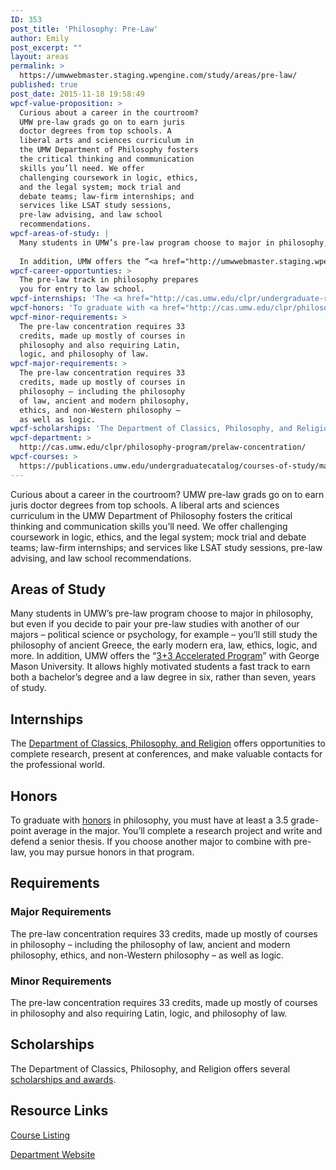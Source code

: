 ```yaml
---
ID: 353
post_title: 'Philosophy: Pre-Law'
author: Emily
post_excerpt: ""
layout: areas
permalink: >
  https://umwwebmaster.staging.wpengine.com/study/areas/pre-law/
published: true
post_date: 2015-11-18 19:58:49
wpcf-value-proposition: >
  Curious about a career in the courtroom?
  UMW pre-law grads go on to earn juris
  doctor degrees from top schools. A
  liberal arts and sciences curriculum in
  the UMW Department of Philosophy fosters
  the critical thinking and communication
  skills you’ll need. We offer
  challenging coursework in logic, ethics,
  and the legal system; mock trial and
  debate teams; law-firm internships; and
  services like LSAT study sessions,
  pre-law advising, and law school
  recommendations.
wpcf-areas-of-study: |
  Many students in UMW’s pre-law program choose to major in philosophy, but even if you decide to pair your pre-law studies with another of our majors – political science or psychology, for example – you’ll still study the philosophy of ancient Greece, the early modern era, law, ethics, logic, and more.
  
  In addition, UMW offers the “<a href="http://umwwebmaster.staging.wpengine.com/careercenter/students/graduate-school/umwgeorge-mason-33-program/">3+3 Accelerated Program</a>” with George Mason University. It allows highly motivated students a fast track to earn both a bachelor’s degree and a law degree in six, rather than seven, years of study.
wpcf-career-opportunties: >
  The pre-law track in philosophy prepares
  you for entry to law school.
wpcf-internships: 'The <a href="http://cas.umw.edu/clpr/undergraduate-research/">Department of Classics, Philosophy, and Religion</a> offers opportunities to complete research, present at conferences, and make valuable contacts for the professional world.'
wpcf-honors: 'To graduate with <a href="http://cas.umw.edu/clpr/philosophy-program/honors-program/">honors</a> in philosophy, you must have at least a 3.5 grade-point average in the major. You’ll complete a research project and write and defend a senior thesis. If you choose another major to combine with pre-law, you may pursue honors in that program.'
wpcf-minor-requirements: >
  The pre-law concentration requires 33
  credits, made up mostly of courses in
  philosophy and also requiring Latin,
  logic, and philosophy of law.
wpcf-major-requirements: >
  The pre-law concentration requires 33
  credits, made up mostly of courses in
  philosophy – including the philosophy
  of law, ancient and modern philosophy,
  ethics, and non-Western philosophy –
  as well as logic.
wpcf-scholarships: 'The Department of Classics, Philosophy, and Religion offers several <a href="http://cas.umw.edu/clpr/undergraduate-scholarships-and-awards">scholarships and awards</a>.'
wpcf-department: >
  http://cas.umw.edu/clpr/philosophy-program/prelaw-concentration/
wpcf-courses: >
  https://publications.umw.edu/undergraduatecatalog/courses-of-study/majors/phil/
---
```


<!-- Types Custom Fields: -->

<!-- value-proposition -->
Curious about a career in the courtroom? UMW pre-law grads go on to earn juris doctor degrees from top schools. A liberal arts and sciences curriculum in the UMW Department of Philosophy fosters the critical thinking and communication skills you’ll need. We offer challenging coursework in logic, ethics, and the legal system; mock trial and debate teams; law-firm internships; and services like LSAT study sessions, pre-law advising, and law school recommendations.
<!-- End value-proposition -->

<!-- areas-of-study -->
## Areas of Study
Many students in UMW’s pre-law program choose to major in philosophy, but even if you decide to pair your pre-law studies with another of our majors – political science or psychology, for example – you’ll still study the philosophy of ancient Greece, the early modern era, law, ethics, logic, and more. In addition, UMW offers the “[3+3 Accelerated Program](http://umwwebmaster.staging.wpengine.com/careercenter/students/graduate-school/umwgeorge-mason-33-program/)” with George Mason University. It allows highly motivated students a fast track to earn both a bachelor’s degree and a law degree in six, rather than seven, years of study.
<!-- End areas-of-study -->

<!-- internships -->
## Internships
The [Department of Classics, Philosophy, and Religion](http://cas.umw.edu/clpr/undergraduate-research/) offers opportunities to complete research, present at conferences, and make valuable contacts for the professional world.
<!-- End internships -->

<!-- honors -->
## Honors
To graduate with [honors](http://cas.umw.edu/clpr/philosophy-program/honors-program/) in philosophy, you must have at least a 3.5 grade-point average in the major. You’ll complete a research project and write and defend a senior thesis. If you choose another major to combine with pre-law, you may pursue honors in that program.
<!-- End honors -->

<!-- requirements -->
## Requirements

<!-- major-requirements -->
### Major Requirements
The pre-law concentration requires 33 credits, made up mostly of courses in philosophy – including the philosophy of law, ancient and modern philosophy, ethics, and non-Western philosophy – as well as logic.
<!-- End major-requirements -->

<!-- minor-requirements -->
### Minor Requirements
The pre-law concentration requires 33 credits, made up mostly of courses in philosophy and also requiring Latin, logic, and philosophy of law.
<!-- End minor-requirements -->

<!-- End requirements -->

<!-- scholarships -->
## Scholarships
The Department of Classics, Philosophy, and Religion offers several [scholarships and awards](http://cas.umw.edu/clpr/undergraduate-scholarships-and-awards).
<!-- End scholarships -->

<!-- resource-links -->
## Resource Links

<!-- courses -->
[Course Listing](https://publications.umw.edu/undergraduatecatalog/courses-of-study/majors/phil/)

<!-- End courses -->


<!-- department -->
[Department Website](http://cas.umw.edu/clpr/philosophy-program/prelaw-concentration/)

<!-- End department -->

<!-- End resource-links -->

<!-- End Types Custom Fields -->
